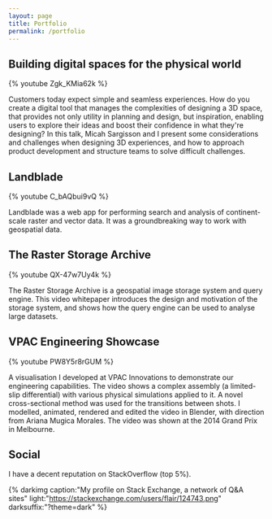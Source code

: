```yaml
---
layout: page
title: Portfolio
permalink: /portfolio
---
```


## Building digital spaces for the physical world

{% youtube Zgk_KMia62k %}

Customers today expect simple and seamless experiences. How do you create a digital tool that manages the complexities of designing a 3D space, that provides not only utility in planning and design, but inspiration, enabling users to explore their ideas and boost their confidence in what they're designing? In this talk, Micah Sargisson and I present some considerations and challenges when designing 3D experiences, and how to approach product development and structure teams to solve difficult challenges.


## Landblade

{% youtube C_bAQbui9vQ %}

Landblade was a web app for performing search and analysis of continent-scale raster and vector data. It was a groundbreaking way to work with geospatial data.


## The Raster Storage Archive

{% youtube QX-47w7Uy4k %}

The Raster Storage Archive is a geospatial image storage system and query engine. This video whitepaper introduces the design and motivation of the storage system, and shows how the query engine can be used to analyse large datasets.


## VPAC Engineering Showcase

{% youtube PW8Y5r8rGUM %}

A visualisation I developed at VPAC Innovations to demonstrate our engineering capabilities. The video shows a complex assembly (a limited-slip differential) with various physical simulations applied to it. A novel cross-sectional method was used for the transitions between shots. I modelled, animated, rendered and edited the video in Blender, with direction from Ariana Mugica Morales. The video was shown at the 2014 Grand Prix in Melbourne.


## Social

I have a decent reputation on StackOverflow (top 5%).

{% darkimg caption:"My profile on Stack Exchange, a network of Q&A sites" light:"https://stackexchange.com/users/flair/124743.png" darksuffix:"?theme=dark" %}
